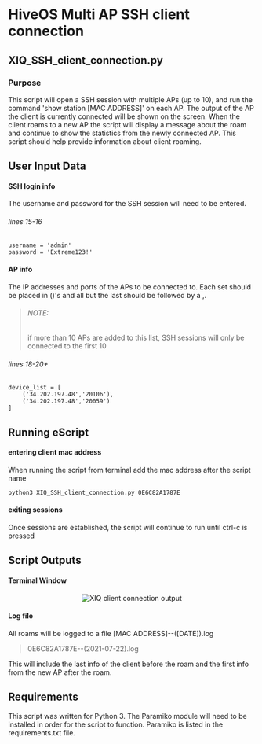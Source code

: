 # HiveOS Multi AP SSH client connection
## XIQ_SSH_client_connection.py
### Purpose
This script will open a SSH session with multiple APs (up to 10), and run the command 'show station [MAC ADDRESS]' on each AP. The output of the AP the client is currently connected will be shown on the screen. When the client roams to a new AP the script will display a message about the roam and continue to show the statistics from the newly connected AP. This script should help provide information about client roaming. 

## User Input Data
#### SSH login info
The username and password for the SSH session will need to be entered.
###### lines 15-16
```
username = 'admin'
password = 'Extreme123!'
```
#### AP info
The IP addresses and ports of the APs to be connected to. Each set should be placed in ()'s and all but the last should be followed by a ,. 
>###### NOTE:
>if more than 10 APs are added to this list, SSH sessions will only be connected to the first 10
###### lines 18-20+
```
device_list = [
    ('34.202.197.48','20106'),
    ('34.202.197.48','20059')
]
```
## Running eScript
#### entering client mac address
When running the script from terminal add the mac address after the script name
```
python3 XIQ_SSH_client_connection.py 0E6C82A1787E
```
#### exiting sessions
Once sessions are established, the script will continue to run until ctrl-c is pressed

## Script Outputs
#### Terminal Window

<p align="center">
<img src="../master/images/XIQ_SSH_client_connection_output.png" alt="XIQ client connection output">
</p>

#### Log file
All roams will be logged to a file [MAC ADDRESS]--([DATE]).log

> 0E6C82A1787E--(2021-07-22).log

This will include the last info of the client before the roam and the first info from the new AP after the roam.


## Requirements
This script was written for Python 3. The Paramiko module will need to be installed in order for the script to function. Paramiko is listed in the requirements.txt file.
